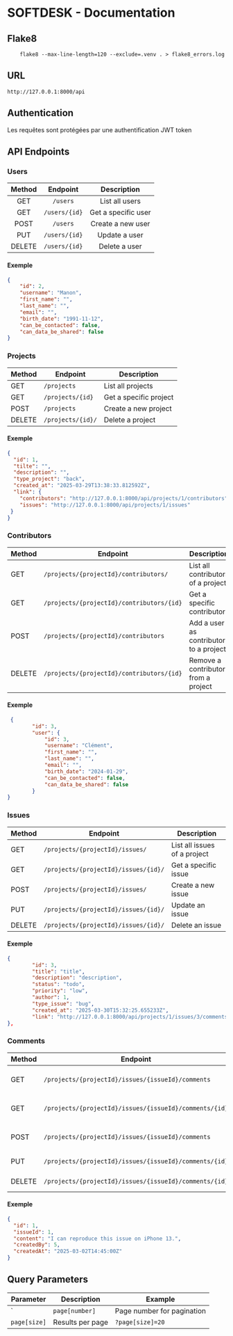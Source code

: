 # SOFTDESK - Documentation

## Flake8

```
    flake8 --max-line-length=120 --exclude=.venv . > flake8_errors.log
```

## URL
```
http://127.0.0.1:8000/api
```

## Authentication
Les requêtes sont protégées par une authentification JWT token

## API Endpoints

### Users

|      Method       |   Endpoint    |     Description     |
|:-----------------:|:-------------:|:-------------------:|
|        GET        |   `/users`    |   List all users    |
|        GET        | `/users/{id}` | Get a specific user |
|       POST        |   `/users`    |  Create a new user  |
|        PUT        | `/users/{id}` |    Update a user    |
|      DELETE       | `/users/{id}` |    Delete a user    |

#### Exemple
```json
{
    "id": 2,
    "username": "Manon",
    "first_name": "",
    "last_name": "",
    "email": "",
    "birth_date": "1991-11-12",
    "can_be_contacted": false,
    "can_data_be_shared": false
}
```

### Projects

| Method | Endpoint          | Description |
|--------|-------------------|-------------|
| GET | `/projects`       | List all projects |
| GET | `/projects/{id}`  | Get a specific project |
| POST | `/projects`       | Create a new project |
| DELETE | `/projects/{id}/` | Delete a project |

#### Exemple
```json
{
  "id": 1,
  "tilte": "",
  "description": "",
  "type_project": "back",
  "created_at": "2025-03-29T13:38:33.812592Z",
  "link": {
    "contributors": "http://127.0.0.1:8000/api/projects/1/contributors",
    "issues": "http://127.0.0.1:8000/api/projects/1/issues"
 }
}
```

### Contributors

| Method | Endpoint                                  | Description |
|--------|-------------------------------------------|-------------|
| GET | `/projects/{projectId}/contributors/`     | List all contributors of a project |
| GET | `/projects/{projectId}/contributors/{id}` | Get a specific contributor |
| POST | `/projects/{projectId}/contributors`      | Add a user as contributor to a project |
| DELETE | `/projects/{projectId}/contributors/{id}` | Remove a contributor from a project |

#### Exemple
```json
 {
        "id": 3,
        "user": {
            "id": 3,
            "username": "Clément",
            "first_name": "",
            "last_name": "",
            "email": "",
            "birth_date": "2024-01-29",
            "can_be_contacted": false,
            "can_data_be_shared": false
        }
}
```

### Issues

| Method | Endpoint                             | Description |
|--------|--------------------------------------|-------------|
| GET | `/projects/{projectId}/issues/`      | List all issues of a project |
| GET | `/projects/{projectId}/issues/{id}/` | Get a specific issue |
| POST | `/projects/{projectId}/issues/`      | Create a new issue |
| PUT | `/projects/{projectId}/issues/{id}/` | Update an issue |
| DELETE | `/projects/{projectId}/issues/{id}/` | Delete an issue |

#### Exemple
```json
{
        "id": 3,
        "title": "title",
        "description": "description",
        "status": "todo",
        "priority": "low",
        "author": 1,
        "type_issue": "bug",
        "created_at": "2025-03-30T15:32:25.655233Z",
        "link": "http://127.0.0.1:8000/api/projects/1/issues/3/comments/"‡
},
```

### Comments

| Method | Endpoint | Description |
|--------|----------|-------------|
| GET | `/projects/{projectId}/issues/{issueId}/comments` | List all comments of an issue |
| GET | `/projects/{projectId}/issues/{issueId}/comments/{id}` | Get a specific comment |
| POST | `/projects/{projectId}/issues/{issueId}/comments` | Create a new comment |
| PUT | `/projects/{projectId}/issues/{issueId}/comments/{id}` | Update a comment |
| DELETE | `/projects/{projectId}/issues/{issueId}/comments/{id}` | Delete a comment |

#### Exemple
```json
{
  "id": 1,
  "issueId": 1,
  "content": "I can reproduce this issue on iPhone 13.",
  "createdBy": 5,
  "createdAt": "2025-03-02T14:45:00Z"
}
```

## Query Parameters

| Parameter | Description | Example |
|-----------|-------------|---------|
` | `page[number]` | Page number for pagination | `?page[number]=2` |
| `page[size]` | Results per page | `?page[size]=20` |
